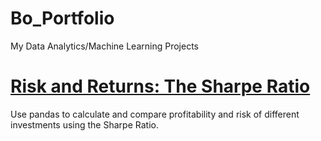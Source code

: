 # Bo_Portfolio
My Data Analytics/Machine Learning Projects
# [Risk and Returns: The Sharpe Ratio](https://github.com/TheophilusZhang/Sharp_ratio_Datacamp/blob/main/sharp_ratio.ipynb)
Use pandas to calculate and compare profitability and risk of different investments using the Sharpe Ratio.
